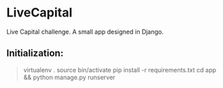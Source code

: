 # LiveCapital
Live Capital challenge. A small app designed in Django.

## Initialization:

> virtualenv .
> source bin/activate
> pip install -r requirements.txt
> cd app && python manage.py runserver
